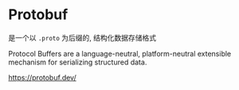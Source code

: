 # Protobuf

是一个以 `.proto` 为后缀的, 结构化数据存储格式

Protocol Buffers are a language-neutral, platform-neutral extensible mechanism for serializing structured data.  

https://protobuf.dev/